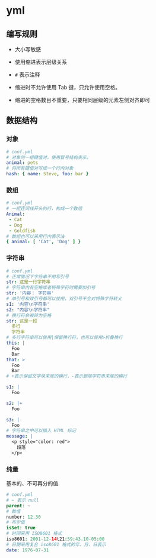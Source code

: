 # yml

## 编写规则

- 大小写敏感

- 使用缩进表示层级关系

- `#` 表示注释

- 缩进时不允许使用 Tab 键，只允许使用空格。
- 缩进的空格数目不重要，只要相同层级的元素左侧对齐即可

## 数据结构

### 对象

```yml
# conf.yml
# 对象的一组键值对，使用冒号结构表示。
animal: pets
# 将所有键值对写成一个行内对象
hash: { name: Steve, foo: bar }
```

### 数组

```yml
# conf.yml
# 一组连词线开头的行，构成一个数组
Animal:
 - Cat
 - Dog
 - Goldfish
# 数组也可以采用行内表示法
{ animal: [ 'Cat', 'Dog' ] }
```

### 字符串

```yml
# conf.yml
# 正常情况下字符串不用写引号
str: 这是一行字符串
# 字符串内有空格或者特殊字符时需要加引号
str: '内容： 字符串'
# 单引号和双引号都可以使用，双引号不会对特殊字符转义
s1: '内容\n字符串'
s2: "内容\n字符串"
# 换行符会被转为空格
str: 这是一段
  多行
  字符串
# 多行字符串可以使用|保留换行符，也可以使用>折叠换行
this: |
  Foo
  Bar
that: >
  Foo
  Bar
# +表示保留文字块末尾的换行，-表示删除字符串末尾的换行

s1: |
  Foo

s2: |+
  Foo

s3: |-
  Foo
# 字符串之中可以插入 HTML 标记
message: |
  <p style="color: red">
    段落
  </p>
```

### 纯量

基本的、不可再分的值

```php
# conf.yml
# ~ 表示 null
parent: ~
# 数值
number: 12.30
# 布尔值
isSet: true
# 时间采用 ISO8601 格式
iso8601: 2001-12-14t21:59:43.10-05:00
# 日期采用复合 iso8601 格式的年、月、日表示
date: 1976-07-31
```
